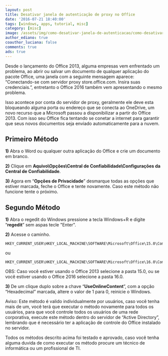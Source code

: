 ```yaml
---
layout: post
title: Desativar janela de autenticação de proxy no Office
date: '2016-07-21 18:40:00'
tags: [windows, apps, tutorial, misc]
category: [misc]
image: /assets/img/como-desativar-janela-de-autenticacao/como-desativar-janela-de-autenticacao.jpg
author_ediano: true
coauthor_luciana: false
comments: true
ads: true
---
```


Desde o lançamento do Office 2013, alguma empresas vem enfrentado um problema, ao abrir ou salvar um documento de qualquer aplicação do pacote Office, uma janela com a seguinte mensagem aparece: “Conectando-se com servidor proxy store.office.com. Insira suas credenciais.”, entretanto o Office 2016 também vem apresentando o mesmo problema.

Isso acontece por conta do servidor de proxy, geralmente ele deve esta bloqueando alguma porta ou endereço que se conecta ao OneDrive, um novo recurso que a Microsoft passou a disponibilizar a partir do Office 2013. Com isso seu Office fica tentando se conetar a internet para garantir que seus novos documentos seja enviado automaticamente para a nuvem.

## Primeiro Método
**1)** Abra o Word ou qualquer outra aplicação do Office e crie um documento em branco.

**2)** Clique em **Aquivo\Opções\Central de Confiabilidade\Configurações da Central de Confiabilidade**.

**3)** Agora em “**Opções de Privacidade**” desmarque todas as opções que estiver marcada, feche o Office e tente novamente. Caso este método não funcione tente o próximo.

## Segundo Método
**1)** Abra o regedit do Windows pressione a tecla Windows+R e digite “**regedit**” sem aspas tecle "Enter".

**2)** Acesse o caminho.

```
HKEY_CURRENT_USER\HKEY_LOCAL_MACHINE\SOFTWARE\Microsoft\Office\15.0\Commom\Internet
```

ou

```
HKEY_CURRENT_USER\HKEY_LOCAL_MACHINE\SOFTWARE\Microsoft\Office\16.0\Commom\Internet
```

OBS: Caso você estiver usando o Office 2013 selecione a pasta 15.0, ou se você estiver usando o Office 2016 selecione a pasta 16.0.

**3)** De um clique duplo sobre a chave “**UseOnlineContent**”, com a opção “Hexadecimal” marcada, altere o valor de 1 para 0, reinicie o Windows.

Aviso: Este método é valido individualmente por usuários, caso você tenha mais de um, você terá que executar o método novamente para todos os usuários, para que você controle todos os usuários de uma rede corporativa, execute este método dentro do servidor de “Active Directory”, lembrando que é necessário ter a aplicação de controle do Office instalado no servidor.

Todos os métodos descrito acima foi testado e aprovado, caso você tenha alguma duvida de como executar os método procure um técnico de informática ou um profissional de TI.
